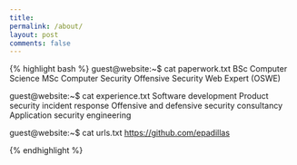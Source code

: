 ```yaml
---
title:
permalink: /about/
layout: post
comments: false
---
```


{% highlight bash %}
guest@website:~$ cat paperwork.txt
BSc Computer Science
MSc Computer Security
Offensive Security Web Expert (OSWE)

guest@website:~$ cat experience.txt
Software development
Product security incident response
Offensive and defensive security consultancy
Application security engineering

guest@website:~$ cat urls.txt
https://github.com/epadillas

{% endhighlight %}
